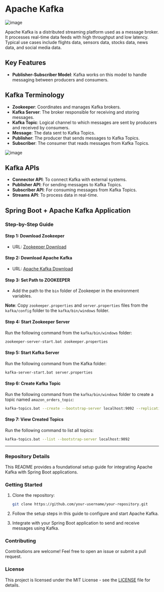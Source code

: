 # Apache Kafka

![image](https://github.com/user-attachments/assets/9c23eb5a-5604-439c-9329-6ba638066e53)

Apache Kafka is a distributed streaming platform used as a message broker. It processes real-time data feeds with high throughput and low latency. Typical use cases include flights data, sensors data, stocks data, news data, and social media data.

## Key Features
- **Publisher-Subscriber Model**: Kafka works on this model to handle messaging between producers and consumers.

## Kafka Terminology
- **Zookeeper**: Coordinates and manages Kafka brokers.
- **Kafka Server**: The broker responsible for receiving and storing messages.
- **Kafka Topic**: Logical channel to which messages are sent by producers and received by consumers.
- **Message**: The data sent to Kafka Topics.
- **Publisher**: The producer that sends messages to Kafka Topics.
- **Subscriber**: The consumer that reads messages from Kafka Topics.

![image](https://github.com/user-attachments/assets/198d9675-8bd4-4d7d-8dfc-98cb87b22667)

## Kafka APIs
- **Connector API**: To connect Kafka with external systems.
- **Publisher API**: For sending messages to Kafka Topics.
- **Subscriber API**: For consuming messages from Kafka Topics.
- **Streams API**: To process data in real-time.

## Spring Boot + Apache Kafka Application

### Step-by-Step Guide

#### Step 1: Download Zookeeper
- URL: [Zookeeper Download](http://mirrors.estointernet.in/apache/zookeeper/stable/)

#### Step 2: Download Apache Kafka
- URL: [Apache Kafka Download](http://mirrors.estointernet.in/apache/kafka/)

#### Step 3: Set Path to ZOOKEEPER
- Add the path to the `bin` folder of Zookeeper in the environment variables.

**Note**: Copy `zookeeper.properties` and `server.properties` files from the `kafka/config` folder to the `kafka/bin/windows` folder.

#### Step 4: Start Zookeeper Server
Run the following command from the `kafka/bin/windows` folder:
```bash
zookeeper-server-start.bat zookeeper.properties
```

#### Step 5: Start Kafka Server
Run the following command from the Kafka folder:
```bash
kafka-server-start.bat server.properties
```

#### Step 6: Create Kafka Topic
Run the following command from the `kafka/bin/windows` folder to create a topic named `amazon_orders_topic`:
```bash
kafka-topics.bat --create --bootstrap-server localhost:9092 --replication-factor 1 --partitions 1 --topic amazon_orders_topic
```

#### Step 7: View Created Topics
Run the following command to list all topics:
```bash
kafka-topics.bat --list --bootstrap-server localhost:9092
```

---
### Repository Details
This README provides a foundational setup guide for integrating Apache Kafka with Spring Boot applications.

### Getting Started
1. Clone the repository:
   ```bash
   git clone https://github.com/your-username/your-repository.git
   ```

2. Follow the setup steps in this guide to configure and start Apache Kafka.

3. Integrate with your Spring Boot application to send and receive messages using Kafka.

### Contributing
Contributions are welcome! Feel free to open an issue or submit a pull request.

### License
This project is licensed under the MIT License - see the [LICENSE](LICENSE) file for details.


